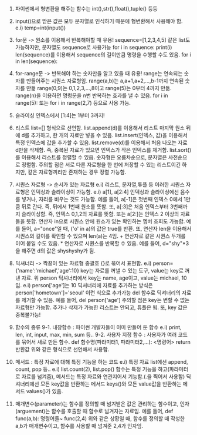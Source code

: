 1. 파이썬에서 형변환을 해주는 함수는 int(),str(),float(),tuple() 등등
2. input()으로 받은 값은 모두 문자열로 인식하기 때문에 형변환해서 사용해야 함. e.i) temp=int(input())
3. for문 -> 원소를 이용해서 반복해야할 때 유용!
sequence=[1,2,3,4,5] 같은 list도 가능하지만, 문자열도 sequence로 사용가능
for i in sequence: 
    print(i)
len(sequence)를 이용해서 sequence의 길이만큼 명령을 수행할 수도 있음. for i in len(sequence): 

4. for-range문 -> 반복해야 하는 숫자만을 알고 있을 때 유용!
range는 연속되는 숫자를 만들어주는 시퀀스 자료형임. range(a,b)는 a,a+1,a+2,...,b-1까지 연속된 숫자를 만듦
range(0,9)는 0,1,2,3,...,8이고 range(5)는 0부터 4까지 만듦. range(n)을 이용하면 명령문을 n번 반복하는 효과를 낼 수 있음.
for i in range(5): 또는 for i in range(2,7) 등으로 사용 가능.

5. 슬라이싱 인덱스에서 [1:4]는 1부터 3까지! 
6. 리스트
list=[] 형식으로 선언함.
list.append(d)를 이용해서 리스트 마지막 원소 뒤에 d를 추가하고, 한 개의 자료만 넣을 수 있음.
list.insert(인덱스, 값)을 이용해서 특정 인덱스에 값을 추가할 수 있음.
list.remove(d)를 이용해서 처음 나오는 자료 d만을 삭제함. 즉, 중복된 자료가 있으면 인덱스가 작은 인덱스를 제거함.
list.sort()를 이용해서 리스트를 정렬할 수 있음. 숫자형은 오름차순으로, 문자열은 사전순으로 정렬함. 주의할 점은 서로 다른 자료형을 한 번에 저장할 수 있는 리스트이긴 하지만, 같은 자료형끼리만 존재하는 경우 정렬 가능함. 

7. 시퀀스 자료형 -> 순서가 있는 자료형 e.i) 리스트, 문자열,튜플 등
이러한 시퀀스 자료형은 인덱싱과 슬라이싱이 가능함. e.i) a[1], a[2:4]
인덱싱과 슬라이싱에선 음수를 넣거나, 자리를 비우는 것도 가능함. 예를 들어, a[-1]은 첫번째 인덱스 0에서 1만큼 뒤로 간다. 즉, 뒤에서 1번째 원소를 뜻함. 또, a[:3]은 처음 인덱스부터 3번째까지 슬라이싱함. 즉, 인덱스 0,1,2의 자료를 뜻함. 또는 a[2:]는 인덱스 2 이상의 자료들을 뜻함.
연산자 in으로 시퀀스 안에 원소가 있는 확인하는 멤버 조회도 가능함. 예를 들어, a="once"일 때, ('o' in a)의 값은 true를 반환. 또, 연산자 len을 이용해서 시퀀스의 길이를 확인할 수 있으며 len(a)는 4임. + 연산자로 같은 시퀀스 두개를 이어 붙일 수도 있음. * 연산자로 시퀀스를 반복할 수 있음. 예를 들어, d="shy"*3을 해주면 d의 값은 shyshyshy가 됨. 

8. 딕셔너리 -> 짝꿍이 있는 자료형
중괄호 {}로 묶어서 표현함. e.i) person={'name':'michael','age':10}
key는 자료를 꺼낼 수 있는 도구, value는 key로 꺼낸 자료. 위 person 딕셔너리에서 key는 name, age이고, value는 michael, 10임. e.i) person['age']는 10
딕셔너리에 자료를 추가하는 방식은 person['hometown']='seoul' 이런 식으로 추가가능
del 함수로 딕셔너리의 자료를 제거할 수 있음. 예를 들어, del person['age']
주의할 점은 key는 변할 수 없는 자료형만 가능함. 추가나 삭제가 가능한 리스트는 안되고, 튜플은 됨. 또, key 값은 중복불가능!

9. 함수의 종류
 9-1. 내장함수 : 파이썬 개발자들이 이미 만들어 둔 함수 e.i) print, len, int, input, max, min, sum 등..
 9-2. 사용자 지정 함수 : 사용자가 여러 코드를 묶어서 새로 만든 함수. 
def 함수명(파라미터1, 파라미터2,...):
    <명령어> 
    return 반환값 
위와 같은 형식으로 선언해서 사용함.

10. 메서드 : 특정 자료에 대해 특정 기능을 하는 코드 
e.i) 특정 자료 list에선 append, count, pop 등.. e.i) list.count(2), list.pop()
함수는 특정 기능을 하고(파라미터로 자료를 넘겨줌), 메서드는 특정 자료와 연관지어서 기능함.(.을 찍어서 사용함) 
딕셔너리에선 모든 key값을 반환하는 메서드 keys()와 모든 value값을 반환하는 메서드 values()가 있음. 

11. 매개변수(parameter)는 함수를 정의할 때 넘겨받은 값은 관리하는 함수이고, 인자(arguement)는 함수를 호출할 때 함수로 넘겨자는 자료임. 예를 들어, 
def func(a,b): 명령어들~
func(2,4)
위와 같은 상황일 때, 함수를 정의할 때 작성한 a,b가 매개변수이고, 함수를 사용할 때 넘겨준 2,4가 인자임. 
